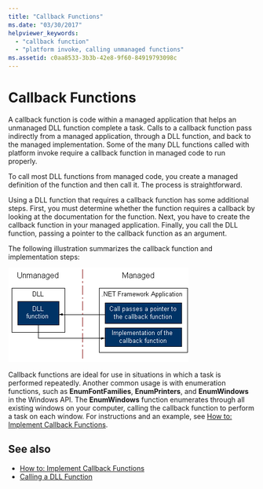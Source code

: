 ```yaml
---
title: "Callback Functions"
ms.date: "03/30/2017"
helpviewer_keywords: 
  - "callback function"
  - "platform invoke, calling unmanaged functions"
ms.assetid: c0aa8533-3b3b-42e8-9f60-84919793098c
---
```

# Callback Functions
A callback function is code within a managed application that helps an unmanaged DLL function complete a task. Calls to a callback function pass indirectly from a managed application, through a DLL function, and back to the managed implementation. Some of the many DLL functions called with platform invoke require a callback function in managed code to run properly.  
  
 To call most DLL functions from managed code, you create a managed definition of the function and then call it. The process is straightforward.  
  
 Using a DLL function that requires a callback function has some additional steps. First, you must determine whether the function requires a callback by looking at the documentation for the function. Next, you have to create the callback function in your managed application. Finally, you call the DLL function, passing a pointer to the callback function as an argument. 
 
 The following illustration summarizes the callback function and implementation steps:  
  
 ![Diagram showing the platform invoke callback process.](./media/callback-functions/platform-invoke-callback-process.gif)  
  
 Callback functions are ideal for use in situations in which a task is performed repeatedly. Another common usage is with enumeration functions, such as **EnumFontFamilies**, **EnumPrinters**, and **EnumWindows** in the Windows API. The **EnumWindows** function enumerates through all existing windows on your computer, calling the callback function to perform a task on each window. For instructions and an example, see [How to: Implement Callback Functions](how-to-implement-callback-functions.md).  
  
## See also

- [How to: Implement Callback Functions](how-to-implement-callback-functions.md)
- [Calling a DLL Function](calling-a-dll-function.md)
